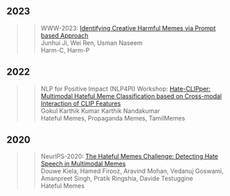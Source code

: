 
## 2023  

>> WWW-2023: [Identifying Creative Harmful Memes via Prompt based Approach](./paper/3543507.3587427.pdf)  
>> Junhui Ji, Wei Ren, Usman Naseem   
>> Harm-C,  Harm-P  



## 2022  

>> NLP for Positive Impact (NLP4PI) Workshop: [Hate-CLIPper: Multimodal Hateful Meme Classification based on Cross-modal Interaction of CLIP Features](./paper/2210.05916v3.pdf)  
>> Gokul Karthik Kumar Karthik Nandakumar  
>> Hateful Memes,  Propaganda Memes, TamilMemes    


## 2020

>> NeurlPS-2020: [The Hateful Memes Challenge: Detecting Hate Speech in Multimodal Memes](./paper/2005.04790v3)  
>> Douwe Kiela, Hamed Firooz, Aravind Mohan, Vedanuj Goswami, Amanpreet Singh, Pratik Ringshia, Davide Testuggine  
>> Hateful Memes 

